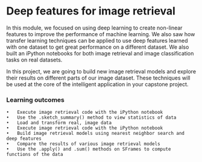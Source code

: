 # Deep features for image retrieval

   In this module, we focused on using deep learning to create non-linear features to improve the performance of machine learning. We also saw how transfer learning techniques can be applied to use deep features learned with one dataset to get great performance on a different dataset. We also built an iPython notebooks for both image retrieval and image classification tasks on real datasets.

   In this project, we are going to build new image retrieval models and explore their results on different parts of our image dataset. These techniques will be used at the core of the intelligent application in your capstone project.

### Learning outcomes

    •	Execute image retrieval code with the iPython notebook
    •	Use the .sketch_summary() method to view statistics of data
    •	Load and transform real, image data
    •	Execute image retrieval code with the iPython notebook
    •	Build image retrieval models using nearest neighbor search and deep features
    •	Compare the results of various image retrieval models
    •	Use the .apply() and .sum() methods on SFrames to compute functions of the data
